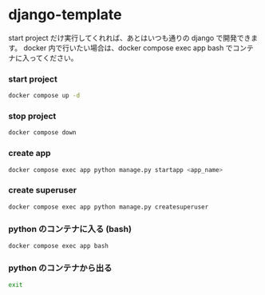 # django-template

start project だけ実行してくれれば、あとはいつも通りの django で開発できます。
docker 内で行いたい場合は、docker compose exec app bash でコンテナに入ってください。

### start project

```bash
docker compose up -d
```

### stop project

```bash
docker compose down
```

### create app

```bash
docker compose exec app python manage.py startapp <app_name>
```

### create superuser

```bash
docker compose exec app python manage.py createsuperuser
```

### python のコンテナに入る (bash)

```bash
docker compose exec app bash
```

### python のコンテナから出る

```bash
exit
```
